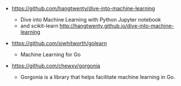 - https://github.com/hangtwenty/dive-into-machine-learning
  - Dive into Machine Learning with Python Jupyter notebook 
  - and scikit-learn http://hangtwenty.github.io/dive-into-machine-learning

- https://github.com/sjwhitworth/golearn
  - Machine Learning for Go

- https://github.com/chewxy/gorgonia
  - Gorgonia is a library that helps facilitate machine learning in Go.

